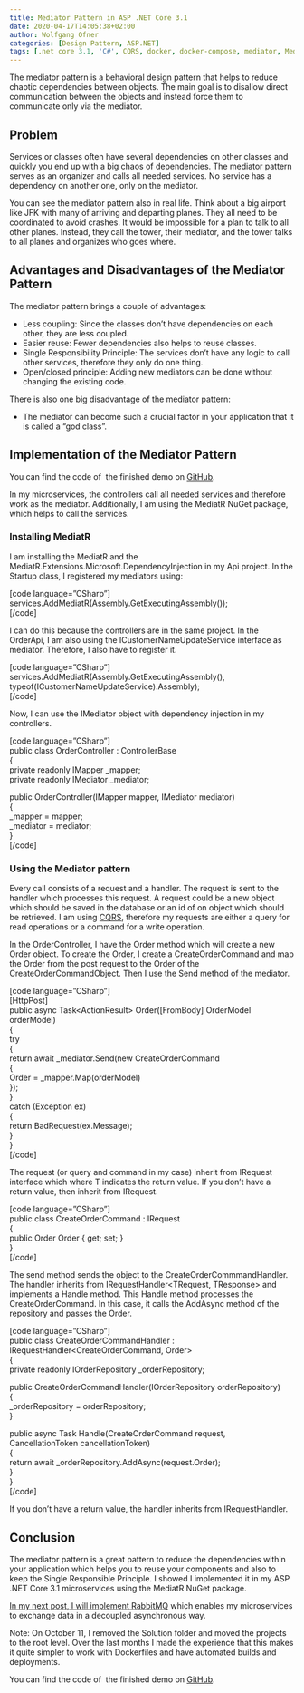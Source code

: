 ```yaml
---
title: Mediator Pattern in ASP .NET Core 3.1
date: 2020-04-17T14:05:38+02:00
author: Wolfgang Ofner
categories: [Design Pattern, ASP.NET]  
tags: [.net core 3.1, 'C#', CQRS, docker, docker-compose, mediator, MediatR, microservice, RabbitMQ, Swagger]
---
```

The mediator pattern is a behavioral design pattern that helps to reduce chaotic dependencies between objects. The main goal is to disallow direct communication between the objects and instead force them to communicate only via the mediator.

## Problem

Services or classes often have several dependencies on other classes and quickly you end up with a big chaos of dependencies. The mediator pattern serves as an organizer and calls all needed services. No service has a dependency on another one, only on the mediator.

You can see the mediator pattern also in real life. Think about a big airport like JFK with many of arriving and departing planes. They all need to be coordinated to avoid crashes. It would be impossible for a plan to talk to all other planes. Instead, they call the tower, their mediator, and the tower talks to all planes and organizes who goes where.

## Advantages and Disadvantages of the Mediator Pattern

The mediator pattern brings a couple of advantages:

  * Less coupling: Since the classes don&#8217;t have dependencies on each other, they are less coupled.
  * Easier reuse: Fewer dependencies also helps to reuse classes.
  * Single Responsibility Principle: The services don&#8217;t have any logic to call other services, therefore they only do one thing.
  * Open/closed principle: Adding new mediators can be done without changing the existing code.

There is also one big disadvantage of the mediator pattern:

  * The mediator can become such a crucial factor in your application that it is called a &#8220;god class&#8221;.

## Implementation of the Mediator Pattern

You can find the code of  the finished demo on <a href="https://github.com/WolfgangOfner/MicroserviceDemo" target="_blank" rel="noopener noreferrer">GitHub</a>.

In my microservices, the controllers call all needed services and therefore work as the mediator. Additionally, I am using the MediatR NuGet package, which helps to call the services.

### Installing MediatR

I am installing the MediatR and the MediatR.Extensions.Microsoft.DependencyInjection in my Api project. In the Startup class, I registered my mediators using:

[code language=&#8221;CSharp&#8221;]  
services.AddMediatR(Assembly.GetExecutingAssembly());  
[/code]

I can do this because the controllers are in the same project. In the OrderApi, I am also using the ICustomerNameUpdateService interface as mediator. Therefore, I also have to register it.

[code language=&#8221;CSharp&#8221;]  
services.AddMediatR(Assembly.GetExecutingAssembly(), typeof(ICustomerNameUpdateService).Assembly);  
[/code]

Now, I can use the IMediator object with dependency injection in my controllers.

[code language=&#8221;CSharp&#8221;]  
public class OrderController : ControllerBase  
{  
private readonly IMapper _mapper;  
private readonly IMediator _mediator;

public OrderController(IMapper mapper, IMediator mediator)  
{  
_mapper = mapper;  
_mediator = mediator;  
}  
[/code]

### Using the Mediator pattern

Every call consists of a request and a handler. The request is sent to the handler which processes this request. A request could be a new object which should be saved in the database or an id of on object which should be retrieved. I am using [CQRS](https://www.programmingwithwolfgang.com/cqrs-in-asp-net-core-3-1), therefore my requests are either a query for read operations or a command for a write operation.

In the OrderController, I have the Order method which will create a new Order object. To create the Order, I create a CreateOrderCommand and map the Order from the post request to the Order of the CreateOrderCommandObject. Then I use the Send method of the mediator.

[code language=&#8221;CSharp&#8221;]  
[HttpPost]  
public async Task<ActionResult<Order>> Order([FromBody] OrderModel orderModel)  
{  
try  
{  
return await _mediator.Send(new CreateOrderCommand  
{  
Order = _mapper.Map<Order>(orderModel)  
});  
}  
catch (Exception ex)  
{  
return BadRequest(ex.Message);  
}  
}  
[/code]

The request (or query and command in my case) inherit from IRequest<T> interface which where T indicates the return value. If you don&#8217;t have a return value, then inherit from IRequest.

[code language=&#8221;CSharp&#8221;]  
public class CreateOrderCommand : IRequest<Order>  
{  
public Order Order { get; set; }  
}  
[/code]

The send method sends the object to the CreateOrderCommmandHandler. The handler inherits from IRequestHandler<TRequest, TResponse> and implements a Handle method. This Handle method processes the CreateOrderCommand. In this case, it calls the AddAsync method of the repository and passes the Order.

[code language=&#8221;CSharp&#8221;]  
public class CreateOrderCommandHandler : IRequestHandler<CreateOrderCommand, Order>  
{  
private readonly IOrderRepository _orderRepository;

public CreateOrderCommandHandler(IOrderRepository orderRepository)  
{  
_orderRepository = orderRepository;  
}

public async Task<Order> Handle(CreateOrderCommand request, CancellationToken cancellationToken)  
{  
return await _orderRepository.AddAsync(request.Order);  
}  
}  
[/code]

If you don&#8217;t have a return value, the handler inherits from IRequestHandler<TRequest>.

## Conclusion

The mediator pattern is a great pattern to reduce the dependencies within your application which helps you to reuse your components and also to keep the Single Responsible Principle. I showed I implemented it in my ASP .NET Core 3.1 microservices using the MediatR NuGet package.

<a href="https://www.programmingwithwolfgang.com/rabbitmq-in-an-asp-net-core-3-1-microservice" target="_blank" rel="noopener noreferrer">In my next post, I will implement RabbitMQ</a> which enables my microservices to exchange data in a decoupled asynchronous way.

Note: On October 11, I removed the Solution folder and moved the projects to the root level. Over the last months I made the experience that this makes it quite simpler to work with Dockerfiles and have automated builds and deployments.

You can find the code of  the finished demo on <a href="https://github.com/WolfgangOfner/MicroserviceDemo" target="_blank" rel="noopener noreferrer">GitHub</a>.